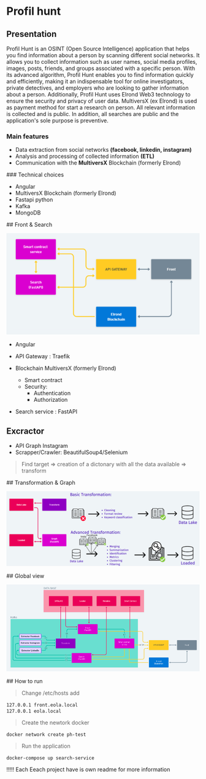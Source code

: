 # Profil hunt

## Presentation

Profil Hunt is an OSINT (Open Source Intelligence) application that helps you find information about a person by scanning different social networks. It allows you to collect information such as user names, social media profiles, images, posts, friends, and groups associated with a specific person. With its advanced algorithm, Profil Hunt enables you to find information quickly and efficiently, making it an indispensable tool for online investigators, private detectives, and employers who are looking to gather information about a person. Additionally, Profil Hunt uses Elrond Web3 technology to ensure the security and privacy of user data. MultiversX (ex Elrond) is used as payment method for start a research on person. All relevant information is collected and is public. In addition, all searches are public and the application's sole purpose is preventive.

### Main features

- Data extraction from social networks **(facebook, linkedin, instagram)**
- Analysis and processing of collected information **(ETL)**
- Communication with the **MultiversX** Blockchain (formerly Elrond)

### Technical choices

- Angular 
- MultiversX Blockchain (formerly Elrond)
- Fastapi python
- Kafka
- MongoDB

## Front & Search

![alt text](front.png "Title")


- Angular
- API Gateway : Traefik
- Blockchain MultiversX (formerly Elrond)
    - Smart contract
    - Security:
        - Authentication
        - Authorization

- Search service : FastAPI

## Excractor 

- API Graph Instagram
- Scrapper/Crawler: BeautifulSoup4/Selenium

> Find target => creation of a dictonary with all the data available => transform

## Transformation & Graph

![alt text](transform.png "Title")


## Global view

![alt text](global.png "Title")


## How to run 

> Change /etc/hosts add
```
127.0.0.1 front.eola.local
127.0.0.1 eola.local
```
> Create the newtork docker
```
docker network create ph-test 
```

> Run the application 

```
docker-compose up search-service 
```

!!!!! Each Eeach project have is own readme for more information